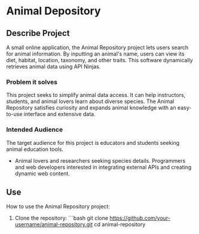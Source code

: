 # Animal Depository

## Describe Project

A small online application, the Animal Repository project lets users search for animal information. By inputting an animal's name, users can view its diet, habitat, location, taxonomy, and other traits. This software dynamically retrieves animal data using API Ninjas.

### Problem it solves

This project seeks to simplify animal data access. It can help instructors, students, and animal lovers learn about diverse species. The Animal Repository satisfies curiosity and expands animal knowledge with an easy-to-use interface and extensive data.

### Intended Audience

The target audience for this project is educators and students seeking animal education tools.

- Animal lovers and researchers seeking species details.
  Programmers and web developers interested in integrating external APIs and creating dynamic web content.

## Use

How to use the Animal Repository project:

1. Clone the repository: ```bash git clone https://github.com/your-username/animal-repository.git cd animal-repository
